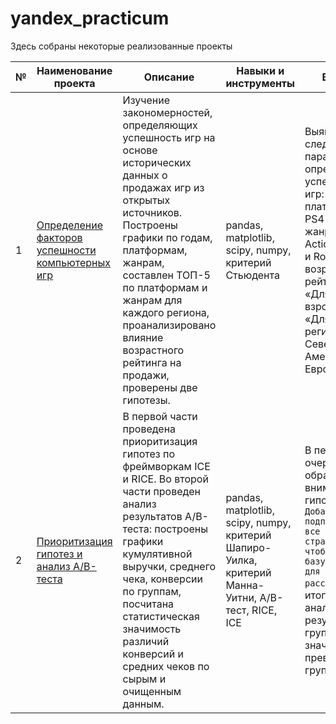 # yandex_practicum

Здесь собраны некоторые реализованные проекты

| № |	Наименование проекта	| Описание	| Навыки и инструменты | Выводы |
| - | --- | --- | --- | --- |
| 1 | [Определение факторов успешности компьютерных игр](https://github.com/yulia-alexeychuk/projects/tree/main/project_games_success) | Изучение закономерностей, определяющих успешность игр на основе исторических данных о продажах игр из открытых источников. Построены графики по годам, платформам, жанрам, составлен ТОП-5 по платформам и жанрам для каждого региона, проанализировано влияние возрастного рейтинга на продажи, проверены две гипотезы. | pandas, matplotlib, scipy, numpy, критерий Стьюдента | Выявлены следующие параметры, определяющие успешность игр: платформы - PS4 и XOne; жанры - Action, Shooter и Role-Playing; возрастной рейтинг - «Для взрослых» и «Для всех»; регионы - Северная Америка и Европа. |
| 2 | [Приоритизация гипотез и анализ A/B-теста](https://github.com/yulia-alexeychuk/projects/tree/main/project_business) | В первой части проведена приоритизация гипотез по фреймворкам ICE и RICE. Во второй части проведен анализ результатов A/B-теста: построены графики кумулятивной выручки, среднего чека, конверсии по группам, посчитана статистическая значимость различий конверсий и средних чеков по сырым и очищенным данным. | pandas, matplotlib, scipy, numpy, критерий Шапиро-Уилка, критерий Манна-Уитни, A/B-тест, RICE, ICE | В первую очередь стоит обратить внимание на гипотезу — `Добавить форму подписки на все основные страницы, чтобы собрать базу клиентов для email-рассылок`. По итогам анализа результаты группы B значительно превосходят группу A. |
